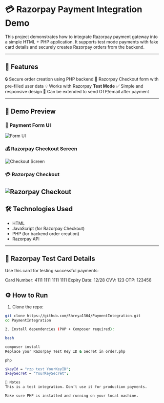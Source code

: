# 💳 Razorpay Payment Integration Demo

This project demonstrates how to integrate Razorpay payment gateway into a simple HTML + PHP application. It supports test mode payments with fake card details and securely creates Razorpay orders from the backend.

---

## 🚀 Features

🔒 Secure order creation using PHP backend
🧾 Razorpay Checkout form with pre-filled user data
💡 Works with Razorpay **Test Mode**
✅ Simple and responsive design
📩 Can be extended to send OTP/email after payment

---

## 📸 Demo Preview

### 🧾 Payment Form UI  
![Form UI](https://github.com/user-attachments/assets/e802a931-8750-46cd-8813-0f636c86d057.png) 

### 💰 Razorpay Checkout Screen  
![Checkout Screen](https://github.com/user-attachments/assets/13c086cf-09e0-47a4-8933-8ebcc643f153.png) 

### 💳 Razorpay Checkout
![Razorpay Checkout](https://github.com/user-attachments/assets/6e47ba38-ef9a-4979-815b-b4fba8952f86.png)
---

## 🛠️ Technologies Used

- HTML
- JavaScript (for Razorpay Checkout)
- PHP (for backend order creation)
- Razorpay API

---

## 🧪 Razorpay Test Card Details

Use this card for testing successful payments:

Card Number: 4111 1111 1111 1111
Expiry Date: 12/28
CVV: 123
OTP: 123456

## ⚙️ How to Run

1. Clone the repo:

```bash
git clone https://github.com/Shreya1364/PaymentIntegration.git
cd PaymentIntegration

2. Install dependencies (PHP + Composer required):

bash

composer install
Replace your Razorpay Test Key ID & Secret in order.php

php

$keyId = "rzp_test_YourKeyID";
$keySecret = "YourKeySecret";

📌 Notes
This is a test integration. Don’t use it for production payments.

Make sure PHP is installed and running on your local machine.


